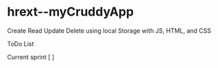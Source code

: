 # hrext--myCruddyApp

Create Read Update Delete using local Storage with JS, HTML, and CSS

ToDo List

Current sprint
[ ] 

